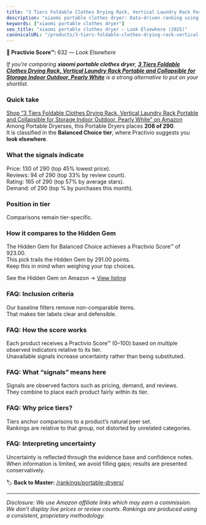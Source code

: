 ```yaml
---
title: "3 Tiers Foldable Clothes Drying Rack, Vertical Laundry Rack Portable and Collapsible for Storage Indoor Outdoor, Pearly White"
description: "xiaomi portable clothes dryer: Data-driven ranking using the Practivio Score™. Positioned by quality, value, demand, findability, momentum."
keywords: ["xiaomi portable clothes dryer"]
seo_title: "xiaomi portable clothes dryer — Look Elsewhere (2025)"
canonicalURL: "/products/3-tiers-foldable-clothes-drying-rack-vertical-laundry-rack-portable-and-collapsible-for-storage-indoor-outdoor-pearly-white-B0D4QJ1HKQ/"
---
```


**🚫 Practivio Score™:** 632 — _Look Elsewhere_


*If you're comparing **xiaomi portable clothes dryer**, **[3 Tiers Foldable Clothes Drying Rack, Vertical Laundry Rack Portable and Collapsible for Storage Indoor Outdoor, Pearly White](https://www.amazon.com/dp/B0D4QJ1HKQ?tag=practivio-20)** is a strong alternative to put on your shortlist.*
### Quick take
[Shop “3 Tiers Foldable Clothes Drying Rack, Vertical Laundry Rack Portable and Collapsible for Storage Indoor Outdoor, Pearly White” on Amazon](https://www.amazon.com/dp/B0D4QJ1HKQ?tag=practivio-20)
Among Portable Dryerses, this Portable Dryers places **208 of 290**.  
It is classified in the **Balanced Choice tier**, where Practivio suggests you **look elsewhere**.

### What the signals indicate
Price: 130 of 290 (top 45% lowest price).  
Reviews: 94 of 290 (top 33% by review count).  
Rating: 165 of 290 (top 57% by average stars).  
Demand:  of 290 (top % by purchases this month).

### Position in tier
Comparisons remain tier-specific.

### How it compares to the Hidden Gem
The Hidden Gem for Balanced Choice achieves a Practivio Score™ of 923.00.  
This pick trails the Hidden Gem by 291.00 points.  
Keep this in mind when weighing your top choices.  

See the Hidden Gem on Amazon → [View listing](https://www.amazon.com/dp/B00Q4X2FSM?tag=practivio-20)

### FAQ: Inclusion criteria
Our baseline filters remove non-comparable items.  
That makes tier labels clear and defensible.

### FAQ: How the score works
Each product receives a Practivio Score™ (0–100) based on multiple observed indicators relative to its tier.  
Unavailable signals increase uncertainty rather than being substituted.

### FAQ: What “signals” means here
Signals are observed factors such as pricing, demand, and reviews.  
They combine to place each product fairly within its tier.

### FAQ: Why price tiers?
Tiers anchor comparisons to a product’s natural peer set.  
Rankings are relative to that group, not distorted by unrelated categories.

### FAQ: Interpreting uncertainty
Uncertainty is reflected through the evidence base and confidence notes.  
When information is limited, we avoid filling gaps; results are presented conservatively.


🏷️ **Back to Master:** [/rankings/portable-dryers/](/rankings/portable-dryers/)

---
_Disclosure: We use Amazon affiliate links which may earn a commission. We don’t display live prices or review counts. Rankings are produced using a consistent, proprietary methodology._
